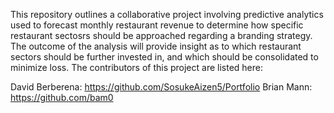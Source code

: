 This repository outlines a collaborative project involving predictive analytics used to forecast monthly restaurant revenue to determine how specific restaurant sectosrs should be approached
regarding a branding strategy. The outcome of the analysis will provide insight as to which restaurant sectors should be further invested in, and which should be consolidated to minimize 
loss. The contributors of this project are listed here: 

David Berberena: https://github.com/SosukeAizen5/Portfolio
Brian Mann: https://github.com/bam0
